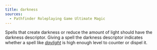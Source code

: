 ```yaml
---
title: darkness
sources:
  - Pathfinder Roleplaying Game Ultimate Magic
---
```


Spells that create darkness or reduce the amount of light should have the darkness descriptor. Giving a spell the darkness descriptor indicates whether a spell like [*daylight*](/spells/daylight/) is high enough level to counter or dispel it.
